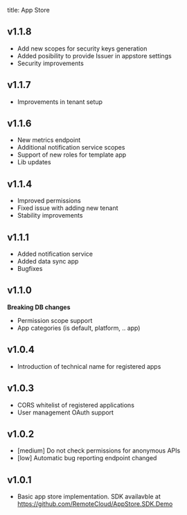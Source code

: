 title: App Store

## v1.1.8
- Add new scopes for security keys generation
- Added posibility to provide Issuer in appstore settings
- Security improvements

## v1.1.7
- Improvements in tenant setup

## v1.1.6
- New metrics endpoint
- Additional notification service scopes
- Support of new roles for template app
- Lib updates

## v1.1.4
- Improved permissions
- Fixed issue with adding new tenant
- Stability improvements

## v1.1.1

- Added notification service
- Added data sync app
- Bugfixes

## v1.1.0

**Breaking DB changes**

- Permission scope support
- App categories (is default, platform, .. app)

## v1.0.4

- Introduction of technical name for registered apps

## v1.0.3

- CORS whitelist of registered applications
- User management OAuth support

## v1.0.2

- [medium] Do not check permissions for anonymous APIs
- [low] Automatic bug reporting endpoint changed

## v1.0.1

- Basic app store implementation. SDK availavble at https://github.com/RemoteCloud/AppStore.SDK.Demo
